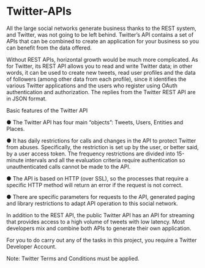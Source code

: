 # Twitter-APIs

All the large social networks generate business thanks to the REST system, and Twitter, was not going to be left behind. 
Twitter’s API contains a set of APIs that can be combined to create an application for your business so you can benefit from the data offered.

Without REST APIs, horizontal growth would be much more complicated. 
As for Twitter, its REST API allows you to read and write Twitter data; in other words, it can be used to create new tweets, 
read user profiles and the data of followers (among other data from each profile), since it identifies the various Twitter applications and the users 
who register using OAuth authentication and authorization. The replies from the Twitter REST API are in JSON format.



Basic features of the Twitter API

●      The Twitter API has four main “objects”: Tweets, Users, Entities and Places.

●      It has daily restrictions for calls and changes in the API to protect Twitter from abuses. Specifically, the restriction is set up by the user, or better said, by a user access token. The frequency restrictions are divided into 15-minute intervals and all the evaluation criteria require authentication so unauthenticated calls cannot be made to the API.

●      The API is based on HTTP (over SSL), so the processes that require a specific HTTP method will return an error if the request is not correct.

●      There are specific parameters for requests to the API, generated paging and library restrictions to adapt API operation to this social network.

In addition to the REST API, the public Twitter API has an API for streaming that provides access to a high volume of tweets with low latency. 
Most developers mix and combine both APIs to generate their own application.

For you to do carry out any of the tasks in this project, you require a Twitter Developer Account.

Note: Twitter Terms and Conditions must be applied.